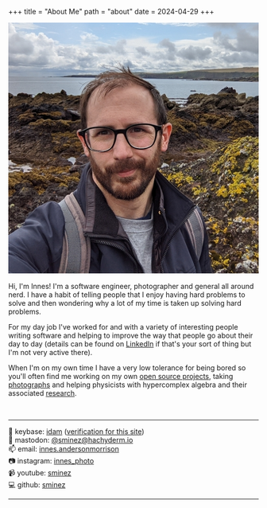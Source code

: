 +++
title = "About Me"
path = "about"
date = 2024-04-29
+++

![me](me.jpg)

Hi, I'm Innes! I'm a software engineer, photographer and general all around nerd. I have a habit of
telling people that I enjoy having hard problems to solve and then wondering why a lot of my time is
taken up solving hard problems.

For my day job I've worked for and with a variety of interesting people writing software and helping to
improve the way that people go about their day to day (details can be found on [LinkedIn][0] if that's
your sort of thing but I'm not very active there).

When I'm on my own time I have a very low tolerance for being bored so you'll often find me working on
my own [open source projects][1], taking [photographs][2] and helping physicists with hypercomplex
algebra and their associated [research][3].


<br>

-----------------

:key: keybase:          [idam](https://keybase.io/idam) ([verification for this site](https://sminez.github.io/keybase.txt))<br>
:elephant: mastodon:    <a rel="me" href="https://hachyderm.io/@sminez">@sminez@hachyderm.io</a><br>
:mailbox: email:        [innes.andersonmorrison](mailto:innes.andersonmorrison@gmail.com)<br>
:camera: instagram:     [innes_photo](https://www.instagram.com/innes_photo/)<br>
:video_camera: youtube: [sminez](https://www.youtube.com/channel/UC04N-5DxEWH4ioK0bvZmF_Q)<br>
:computer: github:      [sminez](https://github.com/sminez/)<br>
<!-- soundcloud: [Sminez](https://soundcloud.com/innes-anderson-morrison)<br> -->

-----------------

  [0]: https://www.linkedin.com/in/innes-anderson-morrison-4a67b1b9/
  [1]: https://github.com/sminez
  [2]: https://innesandersonmor.myportfolio.com/work
  [3]: https://quicycle.com/
